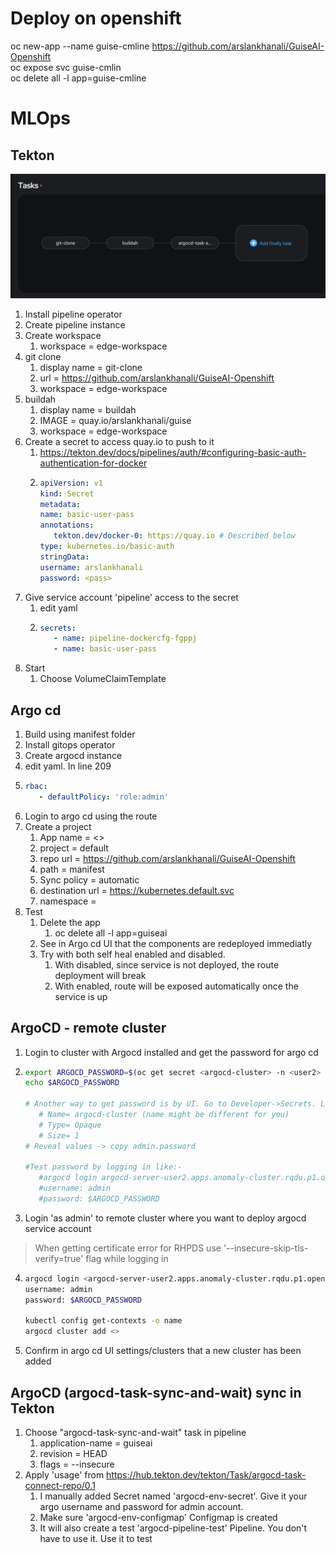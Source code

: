 # Deploy on openshift
oc new-app --name guise-cmline  https://github.com/arslankhanali/GuiseAI-Openshift  
oc expose svc guise-cmlin  
oc delete all -l app=guise-cmline
# MLOps


## Tekton
![Tekton pipeline](Pipeline.png)
1. Install pipeline operator
2. Create pipeline instance
3. Create workspace
   1. workspace = edge-workspace
4. git clone
   1.  display name = git-clone
   2.  url = https://github.com/arslankhanali/GuiseAI-Openshift
   3.  workspace = edge-workspace
5. buildah
   1. display name = buildah
   2. IMAGE = quay.io/arslankhanali/guise
   3. workspace = edge-workspace
6. Create a secret to access quay.io to push to it
   1. https://tekton.dev/docs/pipelines/auth/#configuring-basic-auth-authentication-for-docker
   2. ```yaml
      apiVersion: v1
      kind: Secret
      metadata:
      name: basic-user-pass
      annotations:
         tekton.dev/docker-0: https://quay.io # Described below
      type: kubernetes.io/basic-auth
      stringData:
      username: arslankhanali
      password: <pass>
      ```
7. Give service account 'pipeline' access to the secret
   1. edit yaml
   2. ```yaml
      secrets:
         - name: pipeline-dockercfg-fgppj
         - name: basic-user-pass
      ```
8. Start
   1. Choose VolumeClaimTemplate
## Argo cd
1. Build using manifest folder
2. Install gitops operator
3. Create argocd instance
4. edit yaml. In line 209
5. ```yaml
   rbac:
      - defaultPolicy: 'role:admin'
   ```
6. Login to argo cd using the route
7. Create a project
   1. App name = <>
   2. project = default
   3. repo url = https://github.com/arslankhanali/GuiseAI-Openshift
   4. path = manifest
   5. Sync policy = automatic
   6. destination url = https://kubernetes.default.svc
   7. namespace = <user2>
8. Test 
   1. Delete the app
      1. oc delete all -l app=guiseai 
   2. See in Argo cd UI that the components are redeployed immediatly
   3. Try with both self heal enabled and disabled.
      1. With disabled, since service is not deployed, the route deployment will break
      2. With enabled, route will be exposed automatically once the service is up


## ArgoCD - remote cluster
1. Login to cluster with Argocd installed and get the password for argo cd
2. ```sh
   export ARGOCD_PASSWORD=$(oc get secret <argocd-cluster> -n <user2> -o jsonpath='{.data.admin\.password}' | base64 -d)
   echo $ARGOCD_PASSWORD

   # Another way to get password is by UI. Go to Developer->Secrets. Look for:
      # Name= argocd-cluster (name might be different for you) 
      # Type= Opaque 
      # Size= 1 
   # Reveal values -> copy admin.password

   #Test password by logging in like:-
      #argocd login argocd-server-user2.apps.anomaly-cluster.rqdu.p1.openshiftapps.com
      #username: admin
      #password: $ARGOCD_PASSWORD
   ```
3. Login 'as admin' to remote cluster where you want to deploy argocd service account
> When getting certificate error for RHPDS use '--insecure-skip-tls-verify=true' flag while logging in
4. ```sh
   argocd login <argocd-server-user2.apps.anomaly-cluster.rqdu.p1.openshiftapps.com>
   username: admin
   password: $ARGOCD_PASSWORD

   kubectl config get-contexts -o name
   argocd cluster add <>
   ```
5. Confirm in argo cd UI settings/clusters that a new cluster has been added

## ArgoCD (argocd-task-sync-and-wait) sync in Tekton
1. Choose "argocd-task-sync-and-wait" task in pipeline
   1. application-name = guiseai
   2. revision = HEAD
   3. flags = --insecure
2. Apply 'usage' from https://hub.tekton.dev/tekton/Task/argocd-task-connect-repo/0.1
   1. I manually added Secret named 'argocd-env-secret'. Give it your argo username and password for admin account.
   2. Make sure 'argocd-env-configmap' Configmap is created
   3. It will also create a test 'argocd-pipeline-test' Pipeline. You don't have to use it. Use it to test 



